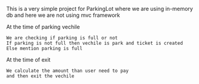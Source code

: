 This is a very simple project for ParkingLot where we are using in-memory db and here we are not using mvc framework

At the time of parking vechile

    We are checking if parking is full or not
    If parking is not full then vechile is park and ticket is created
    Else mention parking is full

At the time of exit

    We calculate the amount than user need to pay
    and then exit the vechile
